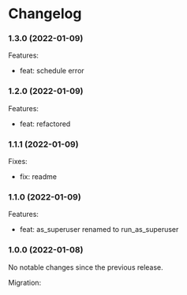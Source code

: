 # Changelog

### 1.3.0 (2022-01-09)

Features:

-   feat: schedule error

### 1.2.0 (2022-01-09)

Features:

-   feat: refactored

### 1.1.1 (2022-01-09)

Fixes:

-   fix: readme

### 1.1.0 (2022-01-09)

Features:

-   feat: as_superuser renamed to run_as_superuser

### 1.0.0 (2022-01-08)

No notable changes since the previous release.

Migration:
